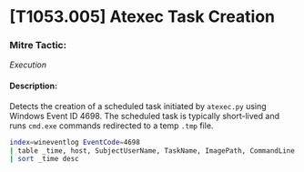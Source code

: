 # [T1053.005] Atexec Task Creation

### Mitre Tactic:  
*Execution*

#### Description:  
Detects the creation of a scheduled task initiated by `atexec.py` using Windows Event ID 4698. The scheduled task is typically short-lived and runs `cmd.exe` commands redirected to a temp `.tmp` file.

```bash
index=wineventlog EventCode=4698
| table _time, host, SubjectUserName, TaskName, ImagePath, CommandLine
| sort _time desc
```